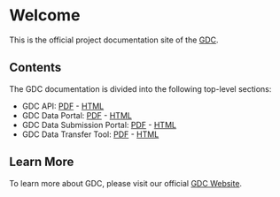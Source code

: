 # Welcome

This is the official project documentation site of the [GDC](https://gdc.nci.nih/gov).

## Contents

The GDC documentation is divided into the following top-level sections:

* GDC API: [PDF](API/PDF/Data_portal_UG.pdf) - [HTML](API/Users_Guide/Getting_Started_with_the_GDC_API.md)
* GDC Data Portal: [PDF](Data_Portal/PDF/Data_portal_UG.pdf) - [HTML](Data_Portal/Users_Guide/Getting_Started.md)
* GDC Data Submission Portal: [PDF](Data_Submission_Portal/PDF/Data_Submission_Portal_UG.pdf) - [HTML](Data_Submission_Portal/Users_Guide/Getting_Started.md)
* GDC Data Transfer Tool: [PDF](Data_Transfer_Tool/PDF/Data_Transfer_Tool_UG.pdf) - [HTML](Data_Transfer_Tool/Users_Guide/Getting_Started_with_the_GDC_Data_Transfer_Tool.md)

## Learn More

To learn more about GDC, please visit our official [GDC Website](https://gdc.nci.nih/gov).
